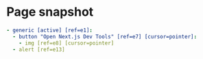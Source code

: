 # Page snapshot

```yaml
- generic [active] [ref=e1]:
  - button "Open Next.js Dev Tools" [ref=e7] [cursor=pointer]:
    - img [ref=e8] [cursor=pointer]
  - alert [ref=e13]
```